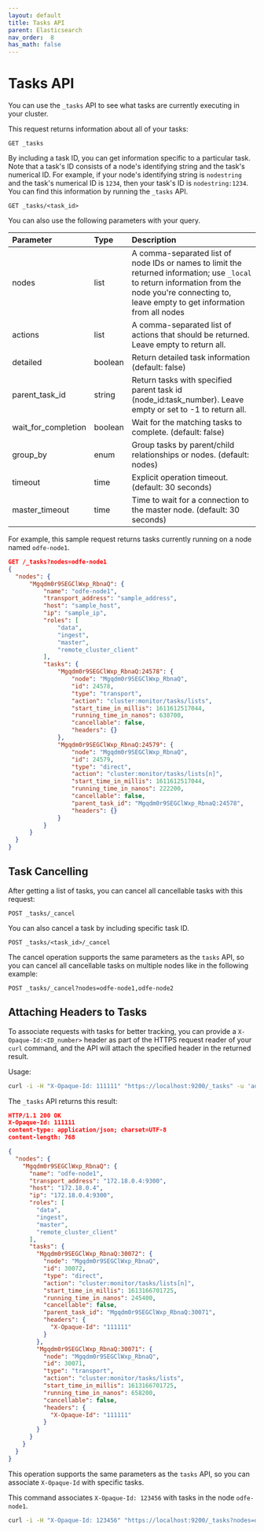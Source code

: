 ```yaml
---
layout: default
title: Tasks API
parent: Elasticsearch
nav_order:  8
has_math: false
---
```


# Tasks API

You can use the `_tasks` API to see what tasks are currently executing in your cluster.

This request returns information about all of your tasks:

```
GET _tasks
```

By including a task ID, you can get information specific to a particular task. Note that a task's ID consists of a node's identifying string and the task's numerical ID. For example, if your node's identifying string is `nodestring` and the task's numerical ID is `1234`, then your task's ID is `nodestring:1234`. You can find this information by running the `_tasks` API.

```
GET _tasks/<task_id>
```

You can also use the following parameters with your query.

Parameter | Type | Description |
:--- | :--- | :---
nodes | list | A comma-separated list of node IDs or names to limit the returned information; use `_local` to return information from the node you're connecting to, leave empty to get information from all nodes
actions | list | A comma-separated list of actions that should be returned. Leave empty to return all.
detailed | boolean | Return detailed task information (default: false)
parent_task_id | string | Return tasks with specified parent task id (node_id:task_number). Leave empty or set to -1 to return all.
wait_for_completion | boolean | Wait for the matching tasks to complete. (default: false)
group_by | enum | Group tasks by parent/child relationships or nodes. (default: nodes)
timeout | time | Explicit operation timeout. (default: 30 seconds)
master_timeout | time | Time to wait for a connection to the master node. (default: 30 seconds)

For example, this sample request returns tasks currently running on a node named `odfe-node1`.

```json
GET /_tasks?nodes=odfe-node1
{
  "nodes": {
      "Mgqdm0r9SEGClWxp_RbnaQ": {
          "name": "odfe-node1",
          "transport_address": "sample_address",
          "host": "sample_host",
          "ip": "sample_ip",
          "roles": [
              "data",
              "ingest",
              "master",
              "remote_cluster_client"
          ],
          "tasks": {
              "Mgqdm0r9SEGClWxp_RbnaQ:24578": {
                  "node": "Mgqdm0r9SEGClWxp_RbnaQ",
                  "id": 24578,
                  "type": "transport",
                  "action": "cluster:monitor/tasks/lists",
                  "start_time_in_millis": 1611612517044,
                  "running_time_in_nanos": 638700,
                  "cancellable": false,
                  "headers": {}
              },
              "Mgqdm0r9SEGClWxp_RbnaQ:24579": {
                  "node": "Mgqdm0r9SEGClWxp_RbnaQ",
                  "id": 24579,
                  "type": "direct",
                  "action": "cluster:monitor/tasks/lists[n]",
                  "start_time_in_millis": 1611612517044,
                  "running_time_in_nanos": 222200,
                  "cancellable": false,
                  "parent_task_id": "Mgqdm0r9SEGClWxp_RbnaQ:24578",
                  "headers": {}
              }
          }
      }
  }
}
```

## Task Cancelling

After getting a list of tasks, you can cancel all cancellable tasks with this request:

```
POST _tasks/_cancel
```

You can also cancel a task by including specific task ID.

```
POST _tasks/<task_id>/_cancel
```

The cancel operation supports the same parameters as the `tasks` API, so you can cancel all cancellable tasks on multiple nodes like in the following example:

```
POST _tasks/_cancel?nodes=odfe-node1,odfe-node2
```

## Attaching Headers to Tasks

To associate requests with tasks for better tracking, you can provide a `X-Opaque-Id:<ID_number>` header as part of the HTTPS request reader of your `curl` command, and the API will attach the specified header in the returned result.

Usage:

```bash
curl -i -H "X-Opaque-Id: 111111" "https://localhost:9200/_tasks" -u 'admin:admin' --insecure
```

The `_tasks` API returns this result:

```json
HTTP/1.1 200 OK
X-Opaque-Id: 111111
content-type: application/json; charset=UTF-8
content-length: 768

{
  "nodes": {
    "Mgqdm0r9SEGClWxp_RbnaQ": {
      "name": "odfe-node1",
      "transport_address": "172.18.0.4:9300",
      "host": "172.18.0.4",
      "ip": "172.18.0.4:9300",
      "roles": [
        "data",
        "ingest",
        "master",
        "remote_cluster_client"
      ],
      "tasks": {
        "Mgqdm0r9SEGClWxp_RbnaQ:30072": {
          "node": "Mgqdm0r9SEGClWxp_RbnaQ",
          "id": 30072,
          "type": "direct",
          "action": "cluster:monitor/tasks/lists[n]",
          "start_time_in_millis": 1613166701725,
          "running_time_in_nanos": 245400,
          "cancellable": false,
          "parent_task_id": "Mgqdm0r9SEGClWxp_RbnaQ:30071",
          "headers": {
            "X-Opaque-Id": "111111"
          }
        },
        "Mgqdm0r9SEGClWxp_RbnaQ:30071": {
          "node": "Mgqdm0r9SEGClWxp_RbnaQ",
          "id": 30071,
          "type": "transport",
          "action": "cluster:monitor/tasks/lists",
          "start_time_in_millis": 1613166701725,
          "running_time_in_nanos": 658200,
          "cancellable": false,
          "headers": {
            "X-Opaque-Id": "111111"
          }
        }
      }
    }
  }
}
```
This operation supports the same parameters as the `tasks` API, so you can associate `X-Opaque-Id` with specific tasks.

This command associates `X-Opaque-Id: 123456` with tasks in the node `odfe-node1`.

```bash
curl -i -H "X-Opaque-Id: 123456" "https://localhost:9200/_tasks?nodes=odfe-node1" -u 'admin:admin' --insecure
```
